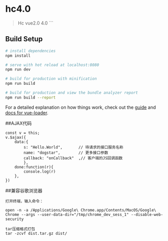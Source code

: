 # hc4.0

> Hc vue2.0 4.0 ```

## Build Setup

``` bash
# install dependencies
npm install

# serve with hot reload at localhost:8080
npm run dev

# build for production with minification
npm run build

# build for production and view the bundle analyzer report
npm run build --report
```

For a detailed explanation on how things work, check out the [guide](http://vuejs-templates.github.io/webpack/) and [docs for vue-loader](http://vuejs.github.io/vue-loader).


##AJAX代码

```
const v = this;
v.$ajax({
    data:{
        s: "Hello.World",       // 待请求的接口服务名称
        name: "dogstar",        // 更多接口参数
        callback: "onCallback"  ,// 客户端的JS回调函数
        },
    done:function(r){
        console.log(r)
    },
})
```
##兼容谷歌浏览器

```
打开终端，输入命令：

open -n -a /Applications/Google\ Chrome.app/Contents/MacOS/Google\ Chrome --args --user-data-dir="/tmp/chrome_dev_sess_1" --disable-web-security

tar压缩格式打包
tar -zcvf dist.tar.gz dist/
```

